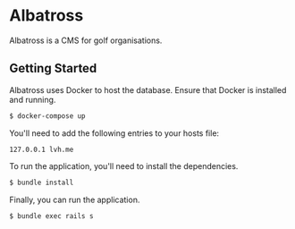 # Albatross

Albatross is a CMS for golf organisations.

## Getting Started

Albatross uses Docker to host the database. Ensure that Docker is installed and running.

```bash
$ docker-compose up
```

You'll need to add the following entries to your hosts file:

```
127.0.0.1 lvh.me
```

To run the application, you'll need to install the dependencies.

```bash
$ bundle install
```

Finally, you can run the application.

```bash
$ bundle exec rails s
```
